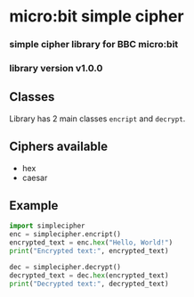 
# micro:bit simple cipher
### simple cipher library for BBC micro:bit
### library version v1.0.0

## Classes
Library has 2 main classes `encript` and `decrypt`.

## Ciphers available
+ hex
+ caesar

## Example
```python
import simplecipher
enc = simplecipher.encript()
encrypted_text = enc.hex("Hello, World!")
print("Encrypted text:", encrypted_text)

dec = simplecipher.decrypt()
decrypted_text = dec.hex(encrypted_text)
print("Decrypted text:", decrypted_text)
```
